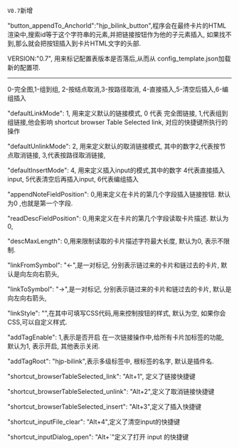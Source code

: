 



 `V0.7`新增
 
"button_appendTo_AnchorId":"hjp_bilink_button",程序会在最终卡片的HTML渲染中,搜索id等于这个字符串的元素,并把链接按钮作为他的子元素插入, 如果找不到,那么就会把按钮插入到卡片HTML文字的头部.

VERSION:"0.7", 用来标记配置表版本是否落后,从而从 config_template.json加载新的配置项.

---

0-完全图,1-组到组,
2-按结点取消,3-按路径取消,
4-直接插入,5-清空后插入,6-编组插入

"defaultLinkMode": 1, 用来定义默认的链接模式,  0 代表 完全图链接, 1,代表组到组链接,他会影响 shortcut browser Table Selected link, 对应的快捷键所执行的操作

"defaultUnlinkMode": 2, 用来定义默认的取消链接模式, 其中的数字2,代表按节点取消链接, 3,代表按路径取消链接, 

"defaultInsertMode": 4, 用来定义插入input的模式,其中的数字 4代表直接插入input, 5代表清空后再插入input, 6代表编组插入

"appendNoteFieldPosition": 0,用来定义在卡片的第几个字段插入链接按钮. 默认为0 ,也就是第一个字段.

"readDescFieldPosition": 0,用来定义在卡片的第几个字段读取卡片描述. 默认为0, 

"descMaxLength": 0,用来限制读取的卡片描述字符最大长度, 默认为0, 表示不限制.

"linkFromSymbol": "←",是一对标记, 分别表示链过来的卡片和链过去的卡片, 默认是向左向右箭头, 

"linkToSymbol": "→",是一对标记, 分别表示链过来的卡片和链过去的卡片, 默认是向左向右箭头, 

"linkStyle": "",在其中可填写CSS代码,用来控制按钮的样式, 默认为空, 如果你会CSS,可以自定义样式.

"addTagEnable": 1,表示是否开启 在一次链接操作中,给所有卡片加标签的功能, 默认为1, 表示开启, 其他表示关闭.

"addTagRoot": "hjp-bilink",表示多级标签中, 根标签的名字, 默认是插件名.

"shortcut_browserTableSelected_link": "Alt+1", 定义了链接快捷键

"shortcut_browserTableSelected_unlink": "Alt+2",定义了取消链接快捷键

"shortcut_browserTableSelected_insert": "Alt+3",定义了插入快捷键

"shortcut_inputFile_clear": "Alt+4",定义了清空input的快捷键

"shortcut_inputDialog_open": "Alt+`"定义了打开 input 的快捷键